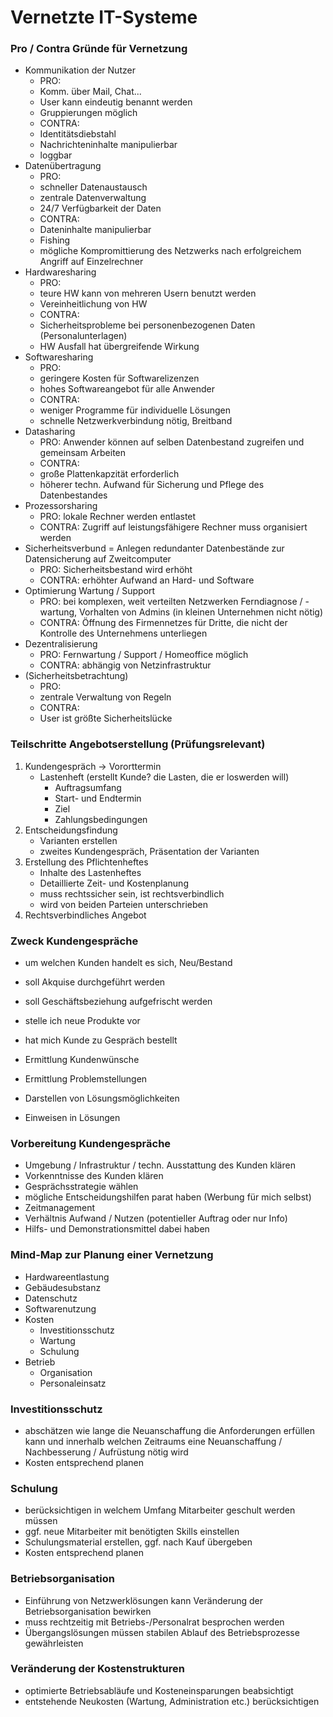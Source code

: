# Vernetzte IT-Systeme

### Pro / Contra Gründe für Vernetzung
- Kommunikation der Nutzer
	- PRO:
	- Komm. über Mail, Chat...
	- User kann eindeutig benannt werden
	- Gruppierungen möglich
	- CONTRA:
	- Identitätsdiebstahl
	- Nachrichteninhalte manipulierbar
	- loggbar
- Datenübertragung
	- PRO:
	- schneller Datenaustausch
	- zentrale Datenverwaltung
	- 24/7 Verfügbarkeit der Daten
	- CONTRA:
	- Dateninhalte manipulierbar
	- Fishing
	- mögliche Kompromittierung des Netzwerks nach erfolgreichem Angriff
	auf Einzelrechner
- Hardwaresharing
	- PRO:
	- teure HW kann von mehreren Usern benutzt werden
	- Vereinheitlichung von HW
	- CONTRA:
	- Sicherheitsprobleme bei personenbezogenen Daten (Personalunterlagen)
	- HW Ausfall hat übergreifende Wirkung
- Softwaresharing
	- PRO:
	- geringere Kosten für Softwarelizenzen
	- hohes Softwareangebot für alle Anwender
	- CONTRA:
	- weniger Programme für individuelle Lösungen
	- schnelle Netzwerkverbindung nötig, Breitband
- Datasharing
	- PRO: Anwender können auf selben Datenbestand zugreifen und gemeinsam
	  Arbeiten
	- CONTRA:
	- große Plattenkapzität erforderlich
	- höherer techn. Aufwand für Sicherung und Pflege des Datenbestandes
- Prozessorsharing
	- PRO: lokale Rechner werden entlastet
	- CONTRA: Zugriff auf leistungsfähigere Rechner muss organisiert
	werden
- Sicherheitsverbund
	= Anlegen redundanter Datenbestände zur	Datensicherung auf
	Zweitcomputer 
	- PRO: Sicherheitsbestand wird erhöht
	- CONTRA: erhöhter Aufwand an Hard- und Software
- Optimierung Wartung / Support
	- PRO: bei komplexen, weit verteilten Netzwerken Ferndiagnose / -
	wartung, Vorhalten von Admins (in kleinen Unternehmen nicht nötig)
	- CONTRA: Öffnung des Firmennetzes für Dritte, die nicht der Kontrolle
	  des Unternehmens unterliegen
- Dezentralisierung
	- PRO: Fernwartung / Support / Homeoffice möglich
	- CONTRA: abhängig von Netzinfrastruktur
- (Sicherheitsbetrachtung)
	- PRO:
	- zentrale Verwaltung von Regeln
	- CONTRA:
	- User ist größte Sicherheitslücke

### Teilschritte Angebotserstellung (Prüfungsrelevant)
1. Kundengespräch -> Vororttermin
	- Lastenheft (erstellt Kunde? die Lasten, die er loswerden will)
		- Auftragsumfang
		- Start- und Endtermin
		- Ziel
		- Zahlungsbedingungen
2. Entscheidungsfindung
	- Varianten erstellen
	- zweites Kundengespräch, Präsentation der Varianten
3. Erstellung des Pflichtenheftes
	- Inhalte des Lastenheftes
	- Detaillierte Zeit- und Kostenplanung
	- muss rechtssicher sein, ist rechtsverbindlich
	- wird von beiden Parteien unterschrieben
4. Rechtsverbindliches Angebot

### Zweck Kundengespräche
- um welchen Kunden handelt es sich, Neu/Bestand
- soll Akquise durchgeführt werden
- soll Geschäftsbeziehung aufgefrischt werden
- stelle ich neue Produkte vor
- hat mich Kunde zu Gespräch bestellt

- Ermittlung Kundenwünsche
- Ermittlung Problemstellungen
- Darstellen von Lösungsmöglichkeiten
- Einweisen in Lösungen

### Vorbereitung Kundengespräche
- Umgebung / Infrastruktur / techn. Ausstattung des Kunden klären
- Vorkenntnisse des Kunden klären
- Gesprächsstrategie wählen
- mögliche Entscheidungshilfen parat haben (Werbung für mich selbst)
- Zeitmanagement
- Verhältnis Aufwand / Nutzen (potentieller Auftrag oder nur Info)
- Hilfs- und Demonstrationsmittel dabei haben

### Mind-Map zur Planung einer Vernetzung
- Hardwareentlastung
- Gebäudesubstanz
- Datenschutz
- Softwarenutzung
- Kosten
	- Investitionsschutz
	- Wartung
	- Schulung
- Betrieb
	- Organisation
	- Personaleinsatz

### Investitionsschutz
- abschätzen wie lange die Neuanschaffung die Anforderungen erfüllen kann
  und innerhalb welchen Zeitraums eine Neuanschaffung / Nachbesserung /
  Aufrüstung nötig wird
- Kosten entsprechend planen

### Schulung
- berücksichtigen in welchem Umfang Mitarbeiter geschult werden müssen
- ggf. neue Mitarbeiter mit benötigten Skills einstellen
- Schulungsmaterial erstellen, ggf. nach Kauf übergeben
- Kosten entsprechend planen

### Betriebsorganisation
- Einführung von Netzwerklösungen kann Veränderung der
  Betriebsorganisation bewirken
- muss rechtzeitig mit Betriebs-/Personalrat besprochen werden
- Übergangslösungen müssen stabilen Ablauf des Betriebsprozesse
  gewährleisten

### Veränderung der Kostenstrukturen
- optimierte Betriebsabläufe und Kosteneinsparungen beabsichtigt
- entstehende Neukosten (Wartung, Administration etc.) berücksichtigen
